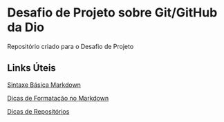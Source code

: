 # Desafio de Projeto sobre Git/GitHub da Dio
Repositório criado para o Desafio de Projeto

## Links Úteis
[Sintaxe Básica Markdown](https://www.markdownguide.org/basic-syntax/)

[Dicas de Formatação no Markdown](https://support.zendesk.com/hc/pt-br/articles/4408846544922-Formata%C3%A7%C3%A3o-de-texto-com-Markdown)

[Dicas de Repositórios](https://programadoresbrasil.com.br/2020/04/github-10-repositorios-para-programador/)
